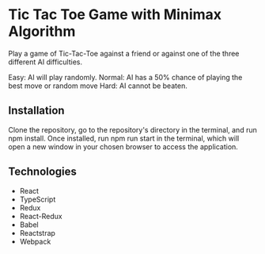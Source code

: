 # Tic Tac Toe Game with Minimax Algorithm
Play a game of Tic-Tac-Toe against a friend or against one of the three different AI difficulties.

Easy: AI will play randomly.
Normal: AI has a 50% chance of playing the best move or random move
Hard: AI cannot be beaten.

## Installation
Clone the repository, go to the repository's directory in the terminal, and run npm
install. Once installed, run npm run start in the terminal, which will open a new 
window in your chosen browser to access the application.

## Technologies
- React
- TypeScript
- Redux
- React-Redux
- Babel
- Reactstrap
- Webpack
